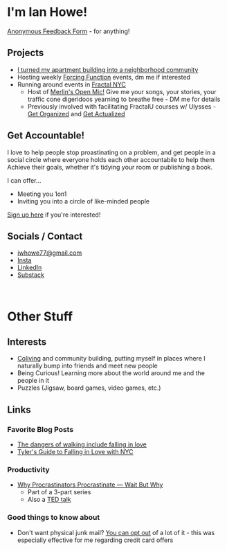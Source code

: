 # I'm Ian Howe!

[Anonymous Feedback Form](https://www.admonymous.co/ian-howe) - for anything! 
## Projects 
- [I turned my apartment building into a neighborhood community](https://ianhowe.substack.com/p/community-without-the-commute)
- Hosting weekly [Forcing Function](https://partiful.com/e/nMFjyUZRaPWsFzzUVEn0) events, dm me if interested
- Running around events in [Fractal NYC](https://fractalnyc.com/) 
  - Host of [Merlin's Open Mic!](https://partiful.com/e/Sglp5uQUK2g8P2dGTKtR) Give me your songs, your stories, your traffic cone digeridoos yearning to breathe free - DM me for details
  - Previously involved with facilitating FractalU courses w/ Ulysses - [Get Organized](https://fractalnyc.notion.site/FractalU-Spring-Semester-2025-49c328231bb642498fca307f1a7d25a9) and [Get Actualized](https://www.notion.so/ulyart/Get-Actualized-class-resources-18529d498c83806cb79dd2c49d3f394c)

## Get Accountable! 
I love to help people stop proastinating on a problem, and get people in a social circle where everyone holds each other accountabile to help them Achieve their goals, whether it's tidying your room or publishing a book. 

I can offer...
- Meeting you 1on1 
- Inviting you into a circle of like-minded people

[Sign up here](https://forms.gle/5RHuzvKszHsoJEKo6) if you're interested!


## Socials / Contact

* [iwhowe77@gmail.com](mailto:iwhowe77@gmail.com)   
* [Insta](https://www.instagram.com/defnotacactus/)   
* [LinkedIn](https://www.linkedin.com/in/ian-howe-softeng/)
* [Substack](https://substack.com/@ianhowe)

<br/>

# Other Stuff 

## Interests 
- [Coliving](https://supernuclear.substack.com/) and community building, putting myself in places where I naturally bump into friends and meet new people
- Being Curious\! Learning more about the world around me and the people in it   
- Puzzles (Jigsaw, board games, video games, etc.) 

## Links 

### Favorite Blog Posts

* [The dangers of walking include falling in love](https://bessstillman.substack.com/p/the-dangers-of-walking-include-falling)   
* [Tyler's Guide to Falling in Love with NYC](https://tyleralterman.notion.site/Tyler-s-guide-to-falling-in-love-with-NYC-dc371f0f0f284f0bab2ca74b671c80e4) 

<!-- ### Podcasts 

* [99 Percent Invisible](https://99percentinvisible.org/episodes/)   
  * Excited for the Power Broker\!   
* [Clearer Thinking w/ Spencer Greenberg](https://podcast.clearerthinking.org/)  
* [NPR's Life Kit](https://open.spotify.com/show/5J0xAfsLX7bEYzGxOin4Sd?si=7d35cb475c174ff3)  
  * Wholesome, time-efficient, and designed with clear takeaways in each episode  
  * Ex: [Take your Salads from Drab to Fab](https://open.spotify.com/episode/6awpXDXExbRzMpPYSXsDT9?si=a044ae7e2b0f429e)  -->

### Productivity 

* [Why Procrastinators Procrastinate — Wait But Why](https://waitbutwhy.com/2013/10/why-procrastinators-procrastinate.html)  
  * Part of a 3-part series   
  * Also a [TED talk](https://www.youtube.com/watch?v=arj7oStGLkU) 

### Good things to know about  

* Don't want physical junk mail? [You can opt out](https://consumer.ftc.gov/articles/how-stop-junk-mail) of a lot of it - this was especially effective for me regarding credit card offers

<!-- * [The MTA has a whatsapp!](https://api.whatsapp.com/send/?phone=16466286743&text=Hello,+MTA.+I+have+a+question&type=phone_number&app_absent=0) Easy opportunity to be proactive and make the subways a little bit more responsive to the chaos we often witness -->

<!-- ## Infotainment 

* Bill Wurtz \- The history of Japan -->


<!-- # WIP/figure out later

## Personal Philosophy 

* TBD -->




